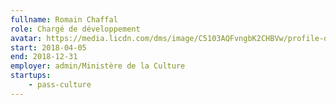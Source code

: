 ```yaml
---
fullname: Romain Chaffal
role: Chargé de développement
avatar: https://media.licdn.com/dms/image/C5103AQFvngbK2CHBVw/profile-displayphoto-shrink_800_800/0?e=1539820800&v=beta&t=PDfw6mEjIwYvKQHveasb6rOKND3yQ5VsyfLo1M8Lp4A
start: 2018-04-05
end: 2018-12-31
employer: admin/Ministère de la Culture
startups:
    - pass-culture
---
```

